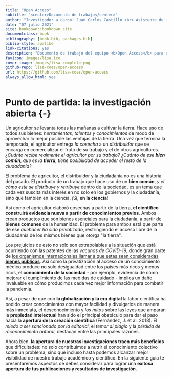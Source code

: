 ```yaml
--- 
title: "Open Access"
subtitle: "<center>Documento de trabajo</center>"
author: "Investigador a cargo: Juan Carlos Castillo <br> Asistente de investigación: Valentina Andrade <br> Pasante: Vanessa Leyton"
date: "07 julio 2021"
site: bookdown::bookdown_site
documentclass: book
bibliography: [book.bib, packages.bib]
biblio-style: apalike
link-citations: yes
description: "Documento de trabajo del equipo <b>Open Access</b> para el Laboratorio de Ciencia Social Abierta"
favicon: images/lisa.ico
cover-image: images/lisa-complete.png
github-repo: lisa-coes/open-access
url: https://github.com/lisa-coes/open-access
always_allow_html: yes
---
```


# Punto de partida: la investigación abierta {-}

Un agricultor se levanta todas las mañanas a cultivar la tierra.
Hace uso de todos sus bienes: *herramientas, talentos y conocimientos* de modo de  aprovechar lo mejor posible las ventajas de la tierra. Una vez que termina la temporada, el agricultor entrega *la cosecha* a un *distribuidor* que se encarga en comercializar el fruto de su trabajo y el de otros agricultores. *¿Cuánto recibe realmente el agricultor por su trabajo?* _¿Cuánto de ese **bien común**, que es la **tierra**, tiene posibilidad de acceder el resto de la ciudadanía?_

El problema de agricultor, el distribuidor y la ciudadanía no es una historia del pasado. El producto de un trabajo que hace uso de un **bien común**, *y el cómo este se distribuye y retribuye* dentro de la sociedad, es un tema que cada vez suscita más interés en no solo en los gobiernos y la ciudadanía, sino que también en la ciencia. ¡Sí, **en la ciencia**!

Así como el agricultor elaboró cosechas a partir de la tierra, **el científico construirá evidencia nueva a partir de conocimientos previos**. Ambos crean productos que son bienes esenciales para la ciudadanía, a partir de **bienes comunes** de la humanidad. El problema para ambos está que parte de ese *quehacer ha sido privatizado*, restringiendo el acceso libre de la ciudadanía de los mismos bienes que otorga "la tierra". 

Los prejuicios de esto no solo son extrapolables a la situación que está ocurriendo con las patentes de las *vacunas de COVID-19*, donde gran parte de [los organismos internacionales llamar a que estas sean consideradas **bienes públicos**](https://en.unesco.org/news/unesco-calls-covid-19-vaccines-be-considered-global-public-good). Así como la privatización al acceso de un conocimiento médico produce no solo desigualdad entre los países más ricos y menos ricos, el **conocimiento de la sociedad** - por ejemplo, evidencia de cómo mejorar el cumplimiento de las medidas de cuidado - implica un daño invaluable en cómo producimos cada vez mejor información para combatir la pandemia. 

Así, a pesar de que con **la globalización y la era digital** la labor científica ha podido crear conocimientos con mayor facilidad y divulgarlos de manera más inmediata, el desconocimiento y *los mitos* sobre las leyes que amparan la **propiedad intelectual** han sido el principal obstáculo para dar el paso hacia la **apertura de la creación científica** (Fernández, J. et al. 2018). El *miedo a ser sancionado por la editorial*, el *temor al plagio* y la *pérdida de reconocimiento autoral*, destacan entre las principales razones.

Ahora bien, **la apertura de nuestras investigaciones traen más beneficios** que dificultades: no solo contribuimos a nutrir el conocimiento colectivo sobre un problema, sino que incluso hasta podemos alcanzar mejor visibilidad de nuestro trabajo académico y científico. En la siguiente guía te presentaremos aspectos de debes considerar para lograr una **exitosa apertura de tus publicaciones y resultados de investigación**.



